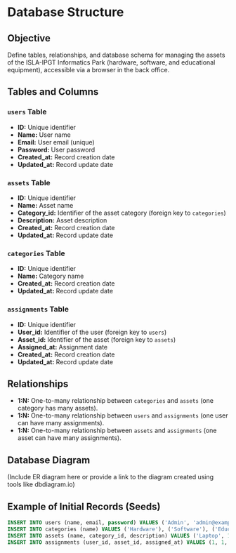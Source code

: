 # Database Structure

## Objective
Define tables, relationships, and database schema for managing the assets of the ISLA-IPGT Informatics Park (hardware, software, and educational equipment), accessible via a browser in the back office.

## Tables and Columns

### `users` Table
- **ID:** Unique identifier
- **Name:** User name
- **Email:** User email (unique)
- **Password:** User password
- **Created_at:** Record creation date
- **Updated_at:** Record update date

### `assets` Table
- **ID:** Unique identifier
- **Name:** Asset name
- **Category_id:** Identifier of the asset category (foreign key to `categories`)
- **Description:** Asset description
- **Created_at:** Record creation date
- **Updated_at:** Record update date

### `categories` Table
- **ID:** Unique identifier
- **Name:** Category name
- **Created_at:** Record creation date
- **Updated_at:** Record update date

### `assignments` Table
- **ID:** Unique identifier
- **User_id:** Identifier of the user (foreign key to `users`)
- **Asset_id:** Identifier of the asset (foreign key to `assets`)
- **Assigned_at:** Assignment date
- **Created_at:** Record creation date
- **Updated_at:** Record update date

## Relationships
- **1:N:** One-to-many relationship between `categories` and `assets` (one category has many assets).
- **1:N:** One-to-many relationship between `users` and `assignments` (one user can have many assignments).
- **1:N:** One-to-many relationship between `assets` and `assignments` (one asset can have many assignments).

## Database Diagram
(Include ER diagram here or provide a link to the diagram created using tools like dbdiagram.io)

## Example of Initial Records (Seeds)
```sql
INSERT INTO users (name, email, password) VALUES ('Admin', 'admin@example.com', 'hashed_password');
INSERT INTO categories (name) VALUES ('Hardware'), ('Software'), ('Educational Equipment');
INSERT INTO assets (name, category_id, description) VALUES ('Laptop', 1, 'Dell XPS 15'), ('Windows 10', 2, 'Operating System'), ('Projector', 3, 'Epson Projector');
INSERT INTO assignments (user_id, asset_id, assigned_at) VALUES (1, 1, '2025-03-12 15:00:00'), (1, 2, '2025-03-12 15:00:00'), (1, 3, '2025-03-12 15:00:00');
```
